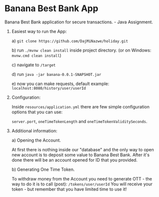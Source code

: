 # Banana Best Bank App
Banana Best Bank application for secure transactions. - Java Assignment.

1. Easiest way to run the App:

    a) `git clone https://github.com/DajMiNazwe/holiday.git`
    
    b) run `./mvnw clean install` inside project directory. (or on Windows: `mvnw.cmd clean install`)
    
    c) navigate to `/target`
    
    d) run `java -jar banana-0.0.1-SNAPSHOT.jar`
    
    e) now you can make requests, default example: `localhost:8080/history/user/userId`
    
2. Configuration:

    Inside `resources/application.yml` there are few simple configuration options that you can use:
    
    `server.port`, `oneTimeTokenLength` and `oneTimeTokenValiditySeconds`.
    
3. Additional information:
    
    a) Opening the Account.
    
    At first there is nothing inside our "database" and the only way to open new account is to deposit some value to
    Banana Best Bank. After it's done there will be an account opened for ID that you provided. 
    
    b) Generating One Time Token.
    
    To withdraw money from the Account you need to generate OTT - the way to do it is to call (post): `/tokens/user/userId`
    You will receive your token - but remember that you have limited time to use it!
        
    
    



